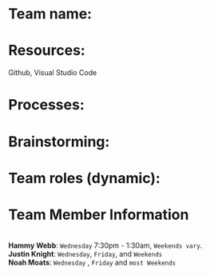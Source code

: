 # Team name:

# Resources: 
Github, Visual Studio Code
# Processes:

# Brainstorming:

# Team roles (dynamic): 

# Team Member Information
<br> **Hammy Webb**: `Wednesday` 7:30pm - 1:30am, `Weekends vary`.
<br> **Justin Knight**: `Wednesday`, `Friday`, and `Weekends`
<br> **Noah Moats**: `Wednesday` , `Friday` and `most Weekends`
